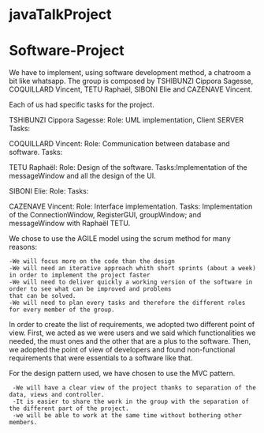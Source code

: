 # javaTalkProject
# Software-Project
We have to implement, using software development method, a chatroom a bit like whatsapp. 
The group is composed by TSHIBUNZI Cippora Sagesse, COQUILLARD Vincent, TETU Raphaël, SIBONI Elie and CAZENAVE Vincent.

Each of us had specific tasks for the project.

TSHIBUNZI Cippora Sagesse: Role: UML implementation, Client SERVER  Tasks:

COQUILLARD Vincent: Role: Communication between database and software. Tasks:

TETU Raphaël: Role: Design of the software. Tasks:Implementation of the messageWindow and all the design of the UI.

SIBONI Elie: Role: Tasks:

CAZENAVE Vincent: Role: Interface implementation. Tasks: Implementation of the ConnectionWindow, RegisterGUI, groupWindow; and messageWindow with Raphaël TETU.


We chose to use the AGILE model using the scrum method for many reasons:
  
    -We will focus more on the code than the design 
    -We will need an iterative approach whith short sprints (about a week) in order to implement the project faster
    -We will need to deliver quickly a working version of the software in order to see what can be improved and problems
    that can be solved.
    -We will need to plan every tasks and therefore the different roles for every member of the group. 
    
    
In order to create the list of requirements, we adopted two different point of view. First, we acted as we were users and we said
which functionalities we needed, the must ones and the other that are a plus to the software. Then, we adopted the point of view
of developers and found non-functional requirements that were essentials to a software like that.


For the design pattern used, we have chosen to use the MVC pattern. 
     
     -We will have a clear view of the project thanks to separation of the data, views and controller.
     -It is easier to share the work in the group with the separation of the different part of the project. 
     -we will be able to work at the same time without bothering other members. 



